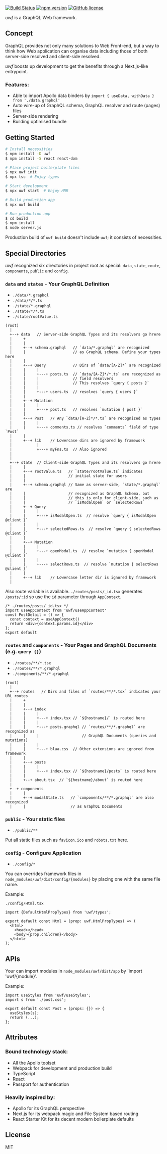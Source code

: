 [![Build Status](https://travis-ci.org/piglovesyou/uwf.svg?branch=master)](https://travis-ci.org/piglovesyou/uwf)
[![npm version](https://badge.fury.io/js/uwf.svg)](https://badge.fury.io/js/uwf)
[![GitHub license](https://img.shields.io/badge/license-MIT-blue.svg)](https://raw.githubusercontent.com/Quramy/ts-graphql-plugin/master/LICENSE.txt)

_uwf_ is a GraphQL Web framework.

## Concept

GraphQL provides not only many solutions to Web Front-end, but a way to think how Web application can organise data including those of both server-side resolved and client-side resolved.

_uwf_ boosts up development to get the benefits through a Next.js-like entrypoint.

### Features:

- Able to import Apollo data binders by `import { useData, withData } from './data.graphql'`
- Auto wire-up of GraphQL schema, GraphQL resolver and route (pages) files
- Server-side rendering
- Building optimised bundle

## Getting Started

```bash
# Install necessities
$ npm install -D uwf
$ npm install -S react react-dom

# Place project boilerplate files
$ npx uwf init
$ npx tsc  # Enjoy types

# Start development
$ npx uwf start  # Enjoy HMR

# Build production app
$ npx uwf build

# Run production app
$ cd build
$ npm install
$ node server.js
```

Production build of `uwf build` doesn't include `uwf`; it consists of necessities.

## Special Directories

_uwf_ recognized six directories in project root as special: `data`, `state`, `route`, `components`, `public` and `config`.

### `data` and `states` - Your GraphQL Definition

- `./data/*.graphql`
- `./data/*/*.ts`
- `./state/*.graphql`
- `./state/*/*.ts`
- `./state/rootValue.ts`

```
(root)
  |
  +--+ data   // Server-side GraphQL Types and its resolvers go hrere
  |     +
  |     |
  |     +--+ schema.graphql   // `data/*.graphql` are recognized
  |     |                     // as GraphQL schema. Define your types here
  |     |
  |     +--+ Query            // Dirs of `data/[A-Z]*` are recognized
  |     |     |
  |     |     +---+ posts.ts  // `data/[A-Z]*/*.ts` are recognized as
  |     |     |               // field resolvers
  |     |     |               // This resolves `query { posts }`
  |     |     |
  |     |     +---+ users.ts  // resolves `query { users }`
  |     |
  |     +--+ Mutation
  |     |     |
  |     |     +---+ post.ts   // resolves `mutation { post }`
  |     |
  |     +--+ Post   // Any `data/[A-Z]*/*.ts` are recognized as types
  |     |     |
  |     |     +---+ comments.ts // resolves `comments` field of type `Post`
  |     |
  |     +--+ lib    // Lowercase dirs are ignored by framework
  |           |
  |           +---+ myFns.ts  // Also ignored
  |
  |
  +--+ state  // Client-side GraphQL Types and its resolvers go hrere
  |     |
  |     +--+ rootValue.ts   // `state/rootValue.ts` indicates
  |     |                   // initial state for users
  |     |
  |     +--+ schema.graphql // Same as server-side, `state/*.graphql` are
  |     |                   // recognized as GraphQL Schema, but
  |     |                   // this is only for client-side, such as
  |     |                   // `isModalOpen` or `selectedRows`
  |     +--+ Query
  |     |     |
  |     |     +---+ isModalOpen.ts  // resolve `query { isModalOpen @client }`
  |     |     |
  |     |     +---+ selectedRows.ts  // resolve `query { selectedRows @client }`
  |     |
  |     +--+ Mutation
  |     |     |
  |     |     +---+ openModal.ts  // resolve `mutation { openModal @client }`
  |     |     |
  |     |     +---+ selectRows.ts  // resolve `mutation { selectRows @client }`
  |     |
  |     +--+ lib    // Lowercase letter dir is ignored by framework
  |
```

Also route variable is available. `./routes/posts/_id.tsx` generates `/posts/:id` so use the `id` parameter through `AppContext`.

```tsx
/* ./routes/posts/_id.tsx */
import useAppContext from 'uwf/useAppContext'
const PostDetail = () => {
  const context = useAppContext()
  return <div>{context.params.id}</div>
};
export default
```

### `routes` and `components` - Your Pages and GraphQL Documents (e.g. `query {}`)

- `./routes/**/*.tsx`
- `./routes/**/*.graphql`
- `./components/**/*.graphql`

```
(root)
  |
  +--+ routes   // Dirs and files of `routes/**/*.tsx` indicates your URL routes
  |     +
  |     |
  |     +--+ index
  |     |     |
  |     |     +---+ index.tsx // `${hostname}/` is routed here
  |     |     |
  |     |     +---+ posts.graphql // `routes/**/*.graphql` are recognized as
  |     |     |                   // GraphQL Documents (queries and mutations)
  |     |     |
  |     |     +---+ blaa.css  // Other extensions are ignored from framework
  |     |
  |     +--+ posts
  |     |     |
  |     |     +---+ index.tsx // `${hostname}/posts` is routed here
  |     |
  |     +--+ about.tsx  // `${hostname}/about` is routed here
  |
  +--+ components
  |     |
  |     +--+ modalState.ts   // `components/**/*.graphql` are also recognized
  |     |                    // as GraphQL Documents
```

### `public` - Your static files

- `./public/**`

Put all static files such as `favicon.ico` and `robots.txt` here.

### `config` - Configure Application

- `./config/*`

You can overrides framework files in `node_modules/uwf/dist/config/{modules}` by placing one with the same file name.

Example:

`./config/Html.tsx`

```tsx
import {DefaultHtmlPropTypes} from 'uwf/types';

export default const Html = (prop: uwf.HtmlPropTypes) => (
  <html>
    <head></head>
    <body>{prop.children}</body>
  </html>
);
```

## APIs

Your can import modules in `node_modules/uwf/dist/app` by `import 'uwf/{module}'.

Example:

```tsx
import useStyles from 'uwf/useStyles';
import s from './post.css';

export default const Post = (props: {}) => {
  useStyles(s);
  return (...);
};
```

## Attributes

### Bound technology stack:

- All the Apollo toolset
- Webpack for development and production build
- TypeScript
- React
- Passport for authentication

### Heavily inspired by:

- Apollo for its GraphQL perspective
- Next.js for its webpack magic and File System based routing
- React Starter Kit for its decent modern boilerplate defaults

## License

MIT
